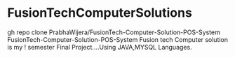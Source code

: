 # FusionTechComputerSolutions
gh repo clone PrabhaWijera/FusionTech-Computer-Solution-POS-System
FusionTech-Computer-Solution-POS-System
Fusion tech Computer solution is my ! semester Final Project....Using JAVA,MYSQL Languages.
